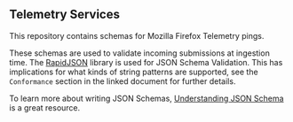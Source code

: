 Telemetry Services
------------------

This repository contains schemas for Mozilla Firefox Telemetry pings.

These schemas are used to validate incoming submissions at ingestion time. The [RapidJSON](http://rapidjson.org/md_doc_schema.html) library is used for JSON Schema Validation. This has implications for what kinds of string patterns are supported, see the `Conformance` section in the linked document for further details.

To learn more about writing JSON Schemas, [Understanding JSON Schema](https://spacetelescope.github.io/understanding-json-schema/index.html) is a great resource.
